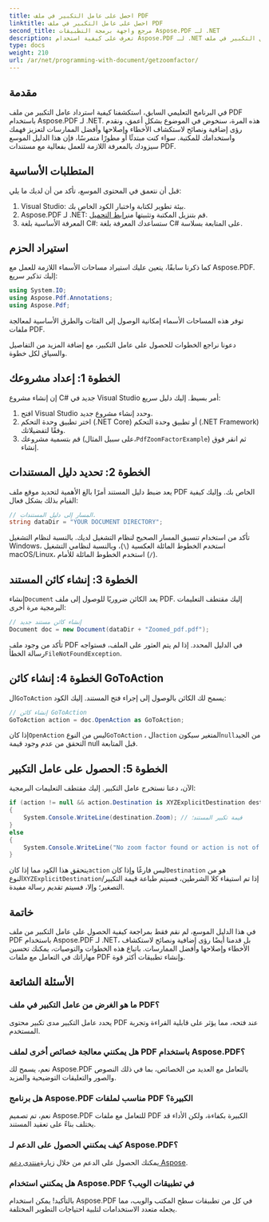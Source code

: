 ```yaml
---
title: احصل على عامل التكبير في ملف PDF
linktitle: احصل على عامل التكبير في ملف PDF
second_title: مرجع واجهة برمجة التطبيقات Aspose.PDF لـ .NET
description: تعرف على كيفية استخدام Aspose.PDF لـ .NET للحصول على عامل التكبير في ملف PDF باستخدام هذا الدليل خطوة بخطوة.
type: docs
weight: 210
url: /ar/net/programming-with-document/getzoomfactor/
---
```

## مقدمة

في البرنامج التعليمي السابق، استكشفنا كيفية استرداد عامل التكبير من ملف PDF باستخدام Aspose.PDF لـ .NET. هذه المرة، سنخوض في الموضوع بشكل أعمق، ونقدم رؤى إضافية ونصائح لاستكشاف الأخطاء وإصلاحها وأفضل الممارسات لتعزيز فهمك واستخدامك للمكتبة. سواء كنت مبتدئًا أو مطورًا متمرسًا، فإن هذا الدليل الموسع سيزودك بالمعرفة اللازمة للعمل بفعالية مع مستندات PDF.

## المتطلبات الأساسية

قبل أن نتعمق في المحتوى الموسع، تأكد من أن لديك ما يلي:

1. Visual Studio: بيئة تطوير لكتابة واختبار الكود الخاص بك.
2. Aspose.PDF لـ .NET: قم بتنزيل المكتبة وتثبيتها من[رابط التحميل](https://releases.aspose.com/pdf/net/).
3. المعرفة الأساسية بلغة C#: ستساعدك المعرفة بلغة C# على المتابعة بسلاسة.

## استيراد الحزم

كما ذكرنا سابقًا، يتعين عليك استيراد مساحات الأسماء اللازمة للعمل مع Aspose.PDF. إليك تذكير سريع:

```csharp
using System.IO;
using Aspose.Pdf.Annotations;
using Aspose.Pdf;
```

توفر هذه المساحات الأسماء إمكانية الوصول إلى الفئات والطرق الأساسية لمعالجة ملفات PDF.

دعونا نراجع الخطوات للحصول على عامل التكبير، مع إضافة المزيد من التفاصيل والسياق لكل خطوة.

## الخطوة 1: إعداد مشروعك

إن إنشاء مشروع C# جديد في Visual Studio أمر بسيط. إليك دليل سريع:

1. افتح Visual Studio وحدد إنشاء مشروع جديد.
2. اختر تطبيق وحدة التحكم (.NET Core) أو تطبيق وحدة التحكم (.NET Framework) وفقًا لتفضيلاتك.
3.  قم بتسمية مشروعك (على سبيل المثال،`PdfZoomFactorExample`) ثم انقر فوق إنشاء.

## الخطوة 2: تحديد دليل المستندات

يعد ضبط دليل المستند أمرًا بالغ الأهمية لتحديد موقع ملف PDF الخاص بك. وإليك كيفية القيام بذلك بشكل فعال:

```csharp
// المسار إلى دليل المستندات.
string dataDir = "YOUR DOCUMENT DIRECTORY";
```

تأكد من استخدام تنسيق المسار الصحيح لنظام التشغيل لديك. بالنسبة لنظام التشغيل Windows، استخدم الخطوط المائلة العكسية (`\`)، وبالنسبة لنظامي التشغيل macOS/Linux، استخدم الخطوط المائلة للأمام (`/`).

## الخطوة 3: إنشاء كائن المستند

إنشاء`Document` يعد الكائن ضروريًا للوصول إلى ملف PDF. إليك مقتطف التعليمات البرمجية مرة أخرى:

```csharp
// إنشاء كائن مستند جديد
Document doc = new Document(dataDir + "Zoomed_pdf.pdf");
```

 تأكد من وجود ملف PDF في الدليل المحدد. إذا لم يتم العثور على الملف، فستواجه رسالة الخطأ`FileNotFoundException`.

## الخطوة 4: إنشاء كائن GoToAction

 ال`GoToAction` يسمح لك الكائن بالوصول إلى إجراء فتح المستند. إليك الكود:

```csharp
// إنشاء كائن GoToAction
GoToAction action = doc.OpenAction as GoToAction;
```

 إذا كان`OpenAction` ليس من النوع`GoToAction` ، ال`action` المتغير سيكون`null`من الجيد التحقق من عدم وجود قيمة null قبل المتابعة.

## الخطوة 5: الحصول على عامل التكبير

الآن، دعنا نستخرج عامل التكبير. إليك مقتطف التعليمات البرمجية:

```csharp
if (action != null && action.Destination is XYZExplicitDestination destination)
{
    System.Console.WriteLine(destination.Zoom); // قيمة تكبير المستند؛
}
else
{
    System.Console.WriteLine("No zoom factor found or action is not of type GoToAction.");
}
```

 يتحقق هذا الكود مما إذا كان`action` ليس فارغًا وإذا كان`Destination` هو من النوع`XYZExplicitDestination`إذا تم استيفاء كلا الشرطين، فسيتم طباعة قيمة التكبير/التصغير؛ وإلا، فسيتم تقديم رسالة مفيدة.

## خاتمة

في هذا الدليل الموسع، لم نقم فقط بمراجعة كيفية الحصول على عامل التكبير من ملف PDF باستخدام Aspose.PDF لـ .NET، بل قدمنا أيضًا رؤى إضافية ونصائح لاستكشاف الأخطاء وإصلاحها وأفضل الممارسات. باتباع هذه الخطوات والتوصيات، يمكنك تحسين مهاراتك في التعامل مع ملفات PDF وإنشاء تطبيقات أكثر قوة.

## الأسئلة الشائعة

### ما هو الغرض من عامل التكبير في ملف PDF؟
يحدد عامل التكبير مدى تكبير محتوى PDF عند فتحه، مما يؤثر على قابلية القراءة وتجربة المستخدم.

### هل يمكنني معالجة خصائص أخرى لملف PDF باستخدام Aspose.PDF؟
نعم، يسمح لك Aspose.PDF بالتعامل مع العديد من الخصائص، بما في ذلك النصوص والصور والتعليقات التوضيحية والمزيد.

### هل برنامج Aspose.PDF مناسب لملفات PDF الكبيرة؟
نعم، تم تصميم Aspose.PDF للتعامل مع ملفات PDF الكبيرة بكفاءة، ولكن الأداء قد يختلف بناءً على تعقيد المستند.

### كيف يمكنني الحصول على الدعم لـ Aspose.PDF؟
 يمكنك الحصول على الدعم من خلال زيارة[منتدى دعم Aspose](https://forum.aspose.com/c/pdf/10).

### هل يمكنني استخدام Aspose.PDF في تطبيقات الويب؟
بالتأكيد! يمكن استخدام Aspose.PDF في كل من تطبيقات سطح المكتب والويب، مما يجعله متعدد الاستخدامات لتلبية احتياجات التطوير المختلفة.